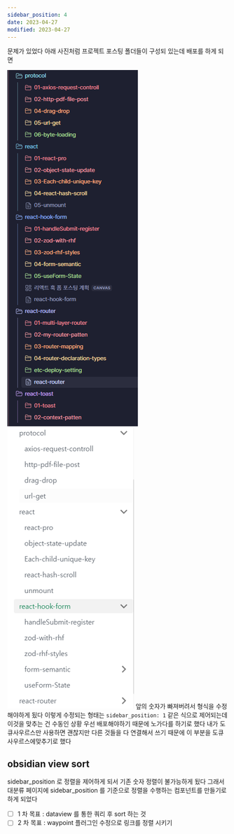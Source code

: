 ```yaml
---
sidebar_position: 4
date: 2023-04-27
modified: 2023-04-27
---
```

문제가 있었다
아래 사진처럼 프로젝트 포스팅 폴더들이 구성되 있는데 배포를 하게 되면

![](file/sequence-index-issue.png)
![](file/sequence-index-issue-1.png)
앞의 숫자가 빠져버려서 형식을 수정해야하게 됬다
이렇게 수정되는 형태는
`sidebar_position: 1` 같은 식으로 제어되는데 이것을 맞추는 건 수동인 상황
우선 배포해야하기 때문에 노가다를 하기로 했다
내가 도큐사우르스만 사용하면 괜찮지만 다른 것들을 다 연결해서 쓰기 때문에 이 부분을 도큐사우르스에맞추기로 했다

## obsidian view sort

sidebar_position 로 정렬을 제어하게 되서 기존 숫자 정렬이 불가능하게 됬다
그래서
대분류 페이지에 sidebar_position 를 기준으로 정렬을 수행하는 컴포넌트를 만들기로 하게 되었다
- [ ] 1 차 목표 : dataview 를 통한 쿼리 후 sort 하는 것
- [ ] 2 차 목표 : waypoint 플러그인 수정으로 링크를 정렬 시키기
